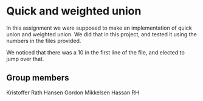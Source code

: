 # Quick and weighted union

In this assignment we were supposed to make an implementation of quick union and weighted union.
We did that in this project, and tested it using the numbers in the files provided.

We noticed that there was a 10 in the first line of the file, and elected to jump over that.

## Group members
Kristoffer Rath Hansen
Gordon Mikkelsen
Hassan RH
